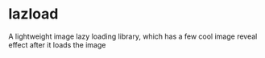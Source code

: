# lazload
A lightweight image lazy loading library, which has a few cool image reveal effect after it loads the image
